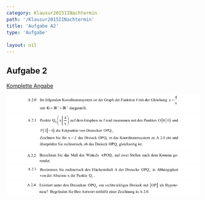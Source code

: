 ```yaml
---
category: Klausur2015IINachtermin
path: '/Klausur2015IINachtermin'
title: 'Aufgabe A2'
type: 'Aufgabe'

layout: nil
---
```


## Aufgabe 2
<p> <a href="https://www.isb.bayern.de/download/17095/2015_mathe_ii_nachtermin_angaben.pdf"> Komplette Angabe </a> </p>
<img src="./Aufgabenstellungen/2015_mii_nt/2015_mathe_ii_nachtermin_angaben_a2_1.png">
<img src="./Aufgabenstellungen/2015_mii_nt/2015_mathe_ii_nachtermin_angaben_a2_2.png">
<img src="./Aufgabenstellungen/2015_mii_nt/2015_mathe_ii_nachtermin_angaben_a2_3.png">
<img src="./Aufgabenstellungen/2015_mii_nt/2015_mathe_ii_nachtermin_angaben_a2_4.png">
<img src="./Aufgabenstellungen/2015_mii_nt/2015_mathe_ii_nachtermin_angaben_a2_5.png">
